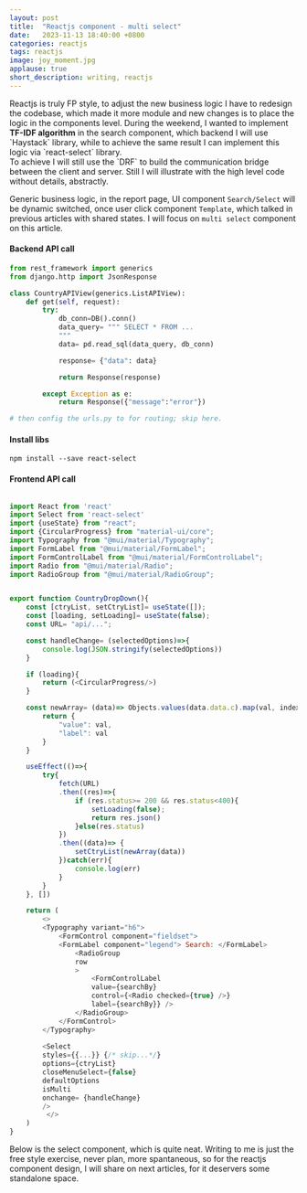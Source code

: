 ```yaml
---
layout: post
title:  "Reactjs component - multi select"
date:   2023-11-13 18:40:00 +0800
categories: reactjs
tags: reactjs
image: joy_moment.jpg
applause: true
short_description: writing, reactjs
--- 
```



<div markdown="1" id="text">
Reactjs is truly FP style, to adjust the new business logic I have to redesign the codebase, which made it more module and new changes is to place the logic in the components level. During the weekend, I wanted to implement <b>TF-IDF algorithm</b> in the search component, which backend I will use `Haystack` library, while to achieve the same result I can implement this logic via `react-select` library. 
<br/>
To achieve I will still use the `DRF` to build the communication bridge between the client and server. Still I will illustrate with the high level code without details, abstractly. 

Generic business logic, in the report page, UI component `Search/Select` will be dynamic switched, once user click component `Template`, which talked in previous articles with shared states. I will focus on `multi select` component on this article. 


#### Backend API call 
```python
from rest_framework import generics 
from django.http import JsonResponse

class CountryAPIView(generics.ListAPIView):
    def get(self, request):
        try:
            db_conn=DB().conn() 
            data_query= """ SELECT * FROM ...
            """
            data= pd.read_sql(data_query, db_conn)

            response= {"data": data}

            return Response(response)

        except Exception as e:
            return Response({"message":"error"})

# then config the urls.py to for routing; skip here. 
```

#### Install libs
```shell 
npm install --save react-select
```

#### Frontend API call 
```javascript

import React from 'react'
import Select from 'react-select'
import {useState} from "react";
import {CircularProgress} from "material-ui/core";
import Typography from "@mui/material/Typography";
import FormLabel from "@mui/material/FormLabel";
import FormControlLabel from "@mui/material/FormControlLabel";
import Radio from "@mui/material/Radio";
import RadioGroup from "@mui/material/RadioGroup";


export function CountryDropDown(){
    const [ctryList, setCtryList]= useState([]);
    const [loading, setLoading]= useState(false);
    const URL= "api/...";

    const handleChange= (selectedOptions)=>{
        console.log(JSON.stringify(selectedOptions))
    }

    if (loading){
        return (<CircularProgress/>)
    }

    const newArray= (data)=> Objects.values(data.data.c).map(val, index)=>{
        return {
            "value": val, 
            "label": val
        }
    }

    useEffect(()=>{
        try{
            fetch(URL)
            .then((res)=>{
                if (res.status>= 200 && res.status<400){
                    setLoading(false);
                    return res.json()
                }else(res.status)
            })
            .then((data)=> {
                setCtryList(newArray(data))
            })catch(err){
                console.log(err)
            }
        }
    }, [])

    return (
        <>
        <Typography variant="h6"> 
            <FormControl component="fieldset">
            <FormLabel component="legend"> Search: </FormLabel>
                <RadioGroup
                row 
                >
                    <FormControlLabel 
                    value={searchBy}
                    control={<Radio checked={true} />}
                    label={searchBy}} />
                </RadioGroup>
            </FormControl>
        </Typography>
       
        <Select 
        styles={{...}} {/* skip...*/}
        options={ctryList}
        closeMenuSelect={false}
        defaultOptions
        isMulti
        onchange= {handleChange}
        />
         </>
    )
}
```

Below is the select component, which is quite neat. Writing to me is just the free style exercise, never plan, more spantaneous, so for the reactjs component design, I will share on next articles, for it deservers some standalone space. 

</div>
